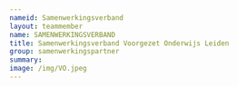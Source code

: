 ```yaml
---
nameid: Samenwerkingsverband 
layout: teammember
name: SAMENWERKINGSVERBAND
title: Samenwerkingsverband Voorgezet Onderwijs Leiden
group: samenwerkingspartner
summary: 
image: /img/VO.jpeg
---
```


 

